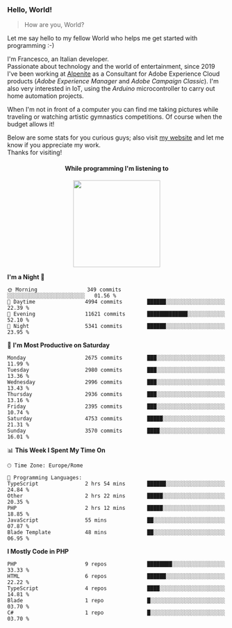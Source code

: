 ### Hello, World!

> How are you, World?

Let me say hello to my fellow World who helps me get started with programming :-)

I'm Francesco, an Italian developer.  
Passionate about technology and the world of entertainment, since 2019 I've been working at [Alpenite](https://www.alpenite.com) as a Consultant for Adobe Experience Cloud products (*Adobe Experience Manager* and *Adobe Campaign Classic*). I'm also very interested in IoT, using the *Arduino* microcontroller to carry out home automation projects.

When I'm not in front of a computer you can find me taking pictures while traveling or watching artistic gymnastics competitions. Of course when the budget allows it!

Below are some stats for you curious guys; also visit [my website](https://www.francescorega.eu) and let me know if you appreciate my work.  
Thanks for visiting!

<div align="center">
  <h4>While programming I'm listening to</h4>
  <a href="https://apps.francescorega.eu/now-playing/11147232609" target="_blank"><img src="https://apps.francescorega.eu/now-playing/11147232609" width="200"></a>
</div>

<!--START_SECTION:waka-->
**I'm a Night 🦉** 

```text
🌞 Morning                349 commits         ░░░░░░░░░░░░░░░░░░░░░░░░░   01.56 % 
🌆 Daytime                4994 commits        ██████░░░░░░░░░░░░░░░░░░░   22.39 % 
🌃 Evening                11621 commits       █████████████░░░░░░░░░░░░   52.10 % 
🌙 Night                  5341 commits        ██████░░░░░░░░░░░░░░░░░░░   23.95 % 
```
📅 **I'm Most Productive on Saturday** 

```text
Monday                   2675 commits        ███░░░░░░░░░░░░░░░░░░░░░░   11.99 % 
Tuesday                  2980 commits        ███░░░░░░░░░░░░░░░░░░░░░░   13.36 % 
Wednesday                2996 commits        ███░░░░░░░░░░░░░░░░░░░░░░   13.43 % 
Thursday                 2936 commits        ███░░░░░░░░░░░░░░░░░░░░░░   13.16 % 
Friday                   2395 commits        ███░░░░░░░░░░░░░░░░░░░░░░   10.74 % 
Saturday                 4753 commits        █████░░░░░░░░░░░░░░░░░░░░   21.31 % 
Sunday                   3570 commits        ████░░░░░░░░░░░░░░░░░░░░░   16.01 % 
```


📊 **This Week I Spent My Time On** 

```text
🕑︎ Time Zone: Europe/Rome

💬 Programming Languages: 
TypeScript               2 hrs 54 mins       ██████░░░░░░░░░░░░░░░░░░░   24.84 % 
Other                    2 hrs 22 mins       █████░░░░░░░░░░░░░░░░░░░░   20.35 % 
PHP                      2 hrs 12 mins       █████░░░░░░░░░░░░░░░░░░░░   18.85 % 
JavaScript               55 mins             ██░░░░░░░░░░░░░░░░░░░░░░░   07.87 % 
Blade Template           48 mins             ██░░░░░░░░░░░░░░░░░░░░░░░   06.95 % 
```

**I Mostly Code in PHP** 

```text
PHP                      9 repos             ████████░░░░░░░░░░░░░░░░░   33.33 % 
HTML                     6 repos             ██████░░░░░░░░░░░░░░░░░░░   22.22 % 
TypeScript               4 repos             ████░░░░░░░░░░░░░░░░░░░░░   14.81 % 
Blade                    1 repo              █░░░░░░░░░░░░░░░░░░░░░░░░   03.70 % 
C#                       1 repo              █░░░░░░░░░░░░░░░░░░░░░░░░   03.70 % 
```




<!--END_SECTION:waka-->
